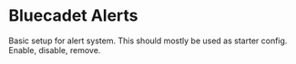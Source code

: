 # Bluecadet Alerts

Basic setup for alert system. This should mostly be used as starter config. Enable, disable, remove.